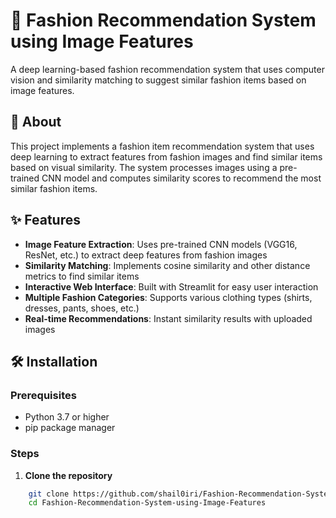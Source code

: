 # 👗 Fashion Recommendation System using Image Features

A deep learning-based fashion recommendation system that uses computer vision and similarity matching to suggest similar fashion items based on image features.

## 📖 About

This project implements a fashion item recommendation system that uses deep learning to extract features from fashion images and find similar items based on visual similarity. The system processes images using a pre-trained CNN model and computes similarity scores to recommend the most similar fashion items.

## ✨ Features

- **Image Feature Extraction**: Uses pre-trained CNN models (VGG16, ResNet, etc.) to extract deep features from fashion images
- **Similarity Matching**: Implements cosine similarity and other distance metrics to find similar items
- **Interactive Web Interface**: Built with Streamlit for easy user interaction
- **Multiple Fashion Categories**: Supports various clothing types (shirts, dresses, pants, shoes, etc.)
- **Real-time Recommendations**: Instant similarity results with uploaded images

## 🛠️ Installation

### Prerequisites
- Python 3.7 or higher
- pip package manager

### Steps

1. **Clone the repository**
```bash
    git clone https://github.com/shail0iri/Fashion-Recommendation-System-using-Image-Features.git
    cd Fashion-Recommendation-System-using-Image-Features
